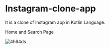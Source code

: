 # Instagram-clone-app
It is a clone of Instagram app in Kotlin Language. 

Home and Search Page



![4h64ds](https://user-images.githubusercontent.com/51445048/94983629-45263d80-0562-11eb-8e46-58a2acf152bf.gif)  
